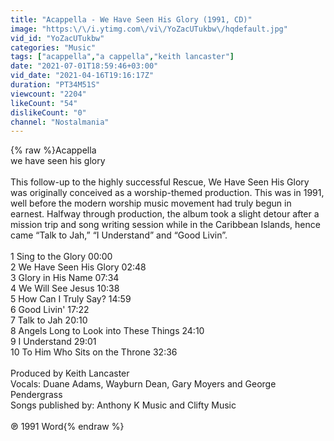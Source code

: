 ```yaml
---
title: "Acappella - We Have Seen His Glory (1991, CD)"
image: "https:\/\/i.ytimg.com\/vi\/YoZacUTukbw\/hqdefault.jpg"
vid_id: "YoZacUTukbw"
categories: "Music"
tags: ["acappella","a cappella","keith lancaster"]
date: "2021-07-01T18:59:46+03:00"
vid_date: "2021-04-16T19:16:17Z"
duration: "PT34M51S"
viewcount: "2204"
likeCount: "54"
dislikeCount: "0"
channel: "Nostalmania"
---
```

{% raw %}Acappella<br />we have seen his glory<br /><br />This follow-up to the highly successful Rescue, We Have Seen His Glory was originally conceived as a worship-themed production. This was in 1991, well before the modern worship music movement had truly begun in earnest. Halfway through production, the album took a slight detour after a mission trip and song writing session while in the Caribbean Islands, hence came “Talk to Jah,” “I Understand” and “Good Livin”.<br /><br />1 Sing to the Glory 00:00 <br />2 We Have Seen His Glory 02:48 <br />3 Glory in His Name 07:34<br />4 We Will See Jesus 10:38  <br />5 How Can I Truly Say? 14:59 <br />6 Good Livin' 17:22<br />7 Talk to Jah 20:10<br />8 Angels Long to Look into These Things 24:10<br />9 I Understand 29:01<br />10 To Him Who Sits on the Throne 32:36<br /><br />Produced by Keith Lancaster<br />Vocals: Duane Adams, Wayburn Dean, Gary Moyers  and George Pendergrass<br />Songs published by: Anthony K Music and Clifty Music<br /><br />℗ 1991 Word{% endraw %}
